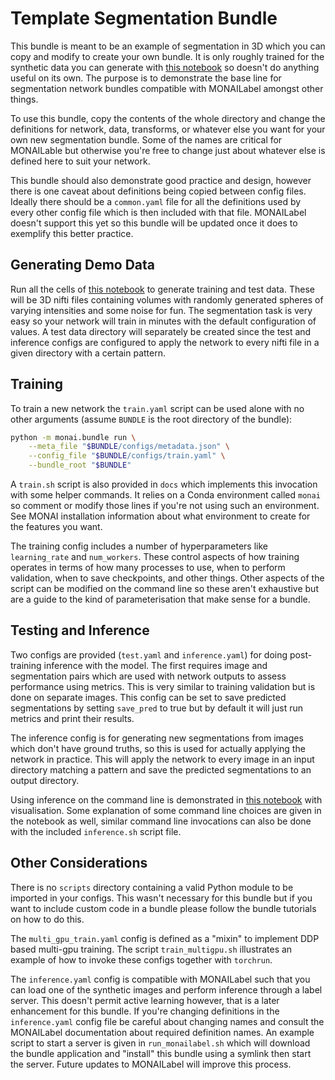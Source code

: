 
# Template Segmentation Bundle

This bundle is meant to be an example of segmentation in 3D which you can copy and modify to create your own bundle.
It is only roughly trained for the synthetic data you can generate with [this notebook](./generate_data.ipynb)
so doesn't do anything useful on its own. The purpose is to demonstrate the base line for segmentation network
bundles compatible with MONAILabel amongst other things.

To use this bundle, copy the contents of the whole directory and change the definitions for network, data, transforms,
or whatever else you want for your own new segmentation bundle. Some of the names are critical for MONAILable but
otherwise you're free to change just about whatever else is defined here to suit your network.

This bundle should also demonstrate good practice and design, however there is one caveat about definitions being
copied between config files. Ideally there should be a `common.yaml` file for all the definitions used by every other
config file which is then included with that file. MONAILabel doesn't support this yet so this bundle will be updated
once it does to exemplify this better practice.

## Generating Demo Data

Run all the cells of [this notebook](./generate_data.ipynb) to generate training and test data. These will be 3D
nifti files containing volumes with randomly generated spheres of varying intensities and some noise for fun. The
segmentation task is very easy so your network will train in minutes with the default configuration of values. A test
data directory will separately be created since the test and inference configs are configured to apply the network to
every nifti file in a given directory with a certain pattern.

## Training

To train a new network the `train.yaml` script can be used alone with no other arguments (assume `BUNDLE` is the root
directory of the bundle):

```sh
python -m monai.bundle run \
    --meta_file "$BUNDLE/configs/metadata.json" \
    --config_file "$BUNDLE/configs/train.yaml" \
    --bundle_root "$BUNDLE"
```

A `train.sh` script is also provided in `docs` which implements this invocation with some helper commands. It
relies on a Conda environment called `monai` so comment or modify those lines if you're not using such an environment.
See MONAI installation information about what environment to create for the features you want.

The training config includes a number of hyperparameters like `learning_rate` and `num_workers`. These control aspects
of how training operates in terms of how many processes to use, when to perform validation, when to save checkpoints,
and other things. Other aspects of the script can be modified on the command line so these aren't exhaustive but are a
guide to the kind of parameterisation that make sense for a bundle.

## Testing and Inference

Two configs are provided (`test.yaml` and `inference.yaml`) for doing post-training inference with the model. The first
requires image and segmentation pairs which are used with network outputs to assess performance using metrics. This is
very similar to training validation but is done on separate images. This config can be set to save predicted segmentations
by setting `save_pred` to true but by default it will just run metrics and print their results.

The inference config is for generating new segmentations from images which don't have ground truths, so this is used for
actually applying the network in practice. This will apply the network to every image in an input directory matching a
pattern and save the predicted segmentations to an output directory.

Using inference on the command line is demonstrated in [this notebook](./visualise_inference.ipynb) with visualisation.
Some explanation of some command line choices are given in the notebook as well, similar command line invocations can
also be done with the included `inference.sh` script file.

## Other Considerations

There is no `scripts` directory containing a valid Python module to be imported in your configs. This wasn't necessary
for this bundle but if you want to include custom code in a bundle please follow the bundle tutorials on how to do this.

The `multi_gpu_train.yaml` config is defined as a "mixin" to implement DDP based multi-gpu training. The script
`train_multigpu.sh` illustrates an example of how to invoke these configs together with `torchrun`.

The `inference.yaml` config is compatible with MONAILabel such that you can load one of the synthetic images and perform
inference through a label server. This doesn't permit active learning however, that is a later enhancement for this
bundle. If you're changing definitions in the `inference.yaml` config file be careful about changing names and consult
the MONAILabel documentation about required definition names. An example script to start a server is given in
`run_monailabel.sh` which will download the bundle application and "install" this bundle using a symlink then start
the server. Future updates to MONAILabel will improve this process.
